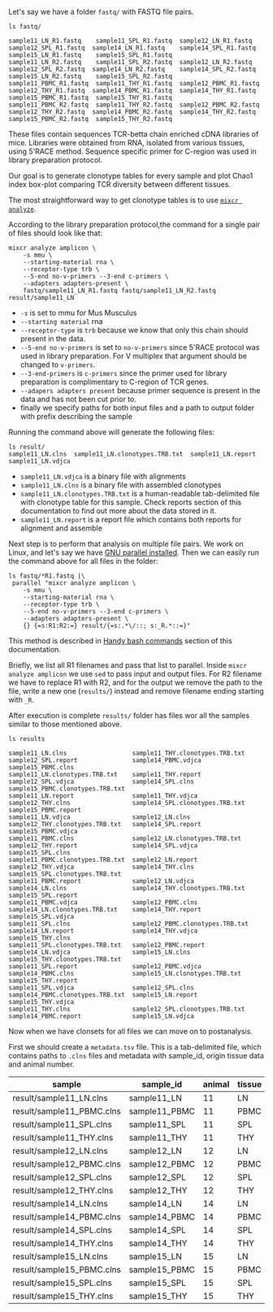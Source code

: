 Let's say we have a folder `fastq/` with FASTQ file pairs.

```
ls fastq/

sample11_LN_R1.fastq    sample11_SPL_R1.fastq  sample12_LN_R1.fastq    sample12_SPL_R1.fastq  sample14_LN_R1.fastq    sample14_SPL_R1.fastq  sample15_LN_R1.fastq    sample15_SPL_R1.fastq
sample11_LN_R2.fastq    sample11_SPL_R2.fastq  sample12_LN_R2.fastq    sample12_SPL_R2.fastq  sample14_LN_R2.fastq    sample14_SPL_R2.fastq  sample15_LN_R2.fastq    sample15_SPL_R2.fastq
sample11_PBMC_R1.fastq  sample11_THY_R1.fastq  sample12_PBMC_R1.fastq  sample12_THY_R1.fastq  sample14_PBMC_R1.fastq  sample14_THY_R1.fastq  sample15_PBMC_R1.fastq  sample15_THY_R1.fastq
sample11_PBMC_R2.fastq  sample11_THY_R2.fastq  sample12_PBMC_R2.fastq  sample12_THY_R2.fastq  sample14_PBMC_R2.fastq  sample14_THY_R2.fastq  sample15_PBMC_R2.fastq  sample15_THY_R2.fastq
```
These files contain sequences TCR-betta chain enriched cDNA libraries of mice. Libraries were obtained from RNA, isolated from various tissues, using 5'RACE method. Sequence specific primer for C-region was used in library preparation protocol.

Our goal is to generate clonotype tables for every sample and plot Chao1 index box-plot comparing TCR diversity between different tissues.

The most straightforward way to get clonotype tables is to use [```mixcr analyze```](../reference/mixcr-analyze.md).

According to the library preparation protocol,the command for a single pair of files should look like that:

```
mixcr analyze amplicon \
    -s mmu \
    --starting-material rna \
    --receptor-type trb \
    --5-end no-v-primers --3-end c-primers \
    --adapters adapters-present \
    fastq/sample11_LN_R1.fastq fastq/sample11_LN_R2.fastq result/sample11_LN
```

- ```-s``` is set to mmu for Mus Musculus
- ```--starting material``` rna
- ```--receptor-type``` is ```trb``` because we know that only this chain should present in the data.
- ```--5-end no-v-primers``` is set to ```no-v-primers``` since 5'RACE protocol was used in library preparation. For V multiplex that argument should be changed to ```v-primers```. 
- ```--3-end-primers``` is ```c-primers``` since the primer used for library preparation is complimentary to C-region of TCR genes.
- ```--adapers adapters present``` because primer sequence is present in the data and has not been cut prior to.
- finally we specify paths for both input files and a path to output folder with prefix describing the sample

Running the command above will generate the following files:

```
ls result/
sample11_LN.clns  sample11_LN.clonotypes.TRB.txt  sample11_LN.report  sample11_LN.vdjca
```

- ```sample11_LN.vdjca``` is a binary file with alignments 
- ```sample11_LN.clns``` is a binary file with assembled clonotypes
- ```sample11_LN.clonotypes.TRB.txt``` is a human-readable tab-delimited file with clonotype table for this sample. Check reports section of this documentation to find out more about the data stored in it.
- ```sample11_LN.report``` is a report file which contains both reports for alignment and assemble

Next step is to perform that analysis on multiple file pairs. We work on Linux, and let's say we have [GNU parallel installed](https://www.gnu.org/software/parallel/).
Then we can easily run the command above for all files in the folder:

```
ls fastq/*R1.fastq |\
 parallel "mixcr analyze amplicon \
   	-s mmu \
    --starting-material rna \
    --receptor-type trb \
    --5-end no-v-primers --3-end c-primers \
    --adapters adapters-present \
    {} {=s:R1:R2:=} result/{=s:.*\/::; s:_R.*::=}"
```

This method is described in [Handy bash commands](../tips/usefullBashScripts.md) section of this documentation.

Briefly, we list all R1 filenames and pass that list to parallel. Inside ```mixcr analyze amplicon``` we use ```sed``` to pass input and output files. For R2 filename we have to replace R1 with R2, and for the output we remove the path to the file, write a new one (```results/```) instead and remove filename ending starting with ```_R```.

After execution is complete ```results/``` folder has files wor all the samples similar to those mentioned above.

```
ls results

sample11_LN.clns                  sample11_THY.clonotypes.TRB.txt   sample12_SPL.report               sample14_PBMC.vdjca              sample15_PBMC.clns
sample11_LN.clonotypes.TRB.txt    sample11_THY.report               sample12_SPL.vdjca                sample14_SPL.clns                sample15_PBMC.clonotypes.TRB.txt
sample11_LN.report                sample11_THY.vdjca                sample12_THY.clns                 sample14_SPL.clonotypes.TRB.txt  sample15_PBMC.report
sample11_LN.vdjca                 sample12_LN.clns                  sample12_THY.clonotypes.TRB.txt   sample14_SPL.report              sample15_PBMC.vdjca
sample11_PBMC.clns                sample12_LN.clonotypes.TRB.txt    sample12_THY.report               sample14_SPL.vdjca               sample15_SPL.clns
sample11_PBMC.clonotypes.TRB.txt  sample12_LN.report                sample12_THY.vdjca                sample14_THY.clns                sample15_SPL.clonotypes.TRB.txt
sample11_PBMC.report              sample12_LN.vdjca                 sample14_LN.clns                  sample14_THY.clonotypes.TRB.txt  sample15_SPL.report
sample11_PBMC.vdjca               sample12_PBMC.clns                sample14_LN.clonotypes.TRB.txt    sample14_THY.report              sample15_SPL.vdjca
sample11_SPL.clns                 sample12_PBMC.clonotypes.TRB.txt  sample14_LN.report                sample14_THY.vdjca               sample15_THY.clns
sample11_SPL.clonotypes.TRB.txt   sample12_PBMC.report              sample14_LN.vdjca                 sample15_LN.clns                 sample15_THY.clonotypes.TRB.txt
sample11_SPL.report               sample12_PBMC.vdjca               sample14_PBMC.clns                sample15_LN.clonotypes.TRB.txt   sample15_THY.report
sample11_SPL.vdjca                sample12_SPL.clns                 sample14_PBMC.clonotypes.TRB.txt  sample15_LN.report               sample15_THY.vdjca
sample11_THY.clns                 sample12_SPL.clonotypes.TRB.txt   sample14_PBMC.report              sample15_LN.vdjca
```

Now when we have clonsets for all files we can move on to postanalysis.

First we should create a ```metadata.tsv``` file. This is a tab-delimited file, which contains paths to ```.clns``` files and metadata with sample_id, origin tissue data and animal number.


| sample                    | sample_id      | animal | tissue |
|---------------------------|----------------|--------|--------|
| result/sample11_LN.clns   | sample11_LN    | 11     | LN     |
| result/sample11_PBMC.clns | sample11_PBMC  | 11     | PBMC   |
| result/sample11_SPL.clns  | sample11_SPL   | 11     | SPL    |
| result/sample11_THY.clns  | sample11_THY   | 11     | THY    |
| result/sample12_LN.clns   | sample12_LN    | 12     | LN     |
| result/sample12_PBMC.clns | sample12_PBMC  | 12     | PBMC   |
| result/sample12_SPL.clns  | sample12_SPL   | 12     | SPL    |
| result/sample12_THY.clns  | sample12_THY   | 12     | THY    |
| result/sample14_LN.clns   | sample14_LN    | 14     | LN     |
| result/sample14_PBMC.clns | sample14_PBMC  | 14     | PBMC   |
| result/sample14_SPL.clns  | sample14_SPL   | 14     | SPL    |
| result/sample14_THY.clns  | sample14_THY   | 14     | THY    |
| result/sample15_LN.clns   | sample15_LN    | 15     | LN     |
| result/sample15_PBMC.clns | sample15_PBMC  | 15     | PBMC   |
| result/sample15_SPL.clns  | sample15_SPL   | 15     | SPL    |
| result/sample15_THY.clns  | sample15_THY   | 15     | THY    |



    